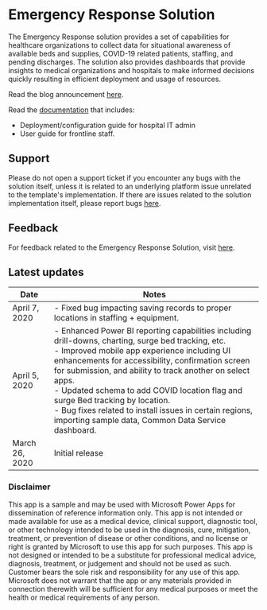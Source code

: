 # Emergency Response Solution

The Emergency Response solution provides a set of capabilities for healthcare organizations to collect data for situational awareness of available beds and supplies, COVID-19 related patients, staffing, and pending discharges. The solution also provides dashboards that provide insights to medical
organizations and hospitals to make informed decisions quickly resulting in efficient deployment and usage of resources.

Read the blog announcement [here](https://aka.ms/EmergencyResponseApp).

Read the [documentation](https://aka.ms/emergency-response-docs) that includes:
- Deployment/configuration guide for hospital IT admin
- User guide for frontline staff.

## Support

Please do not open a support ticket if you encounter any bugs with the solution itself, unless it is related to an underlying platform issue unrelated to the template's implementation. If there are issues related to the solution implementation itself, please report bugs [here](https://aka.ms/emergency-response-issues).

## Feedback

For feedback related to the Emergency Response Solution, visit [here](https://aka.ms/emergency-response-feedback).

## Latest updates

|Date   | Notes  |
|---|--|
|April 7, 2020|- Fixed bug impacting saving records to proper locations in staffing + equipment.|
|April 5, 2020|- Enhanced Power BI reporting capabilities including drill-downs, charting, surge bed tracking, etc.<br/>- Improved mobile app experience including UI enhancements for accessibility, confirmation screen for submission, and ability to track another on select apps.<br/>- Updated schema to add COVID location flag and surge Bed tracking by location.<br/>- Bug fixes related to install issues in certain regions, importing sample data, Common Data Service dashboard.
|March 26, 2020|Initial release|

### Disclaimer

This app is a sample and may be used with Microsoft Power Apps for dissemination of reference information only. This app is not intended or made available for use as a medical device, clinical support, diagnostic tool, or other technology intended to be used in the diagnosis, cure, mitigation, treatment, or prevention of disease or other conditions, and no license or right is granted by Microsoft to use this app for such purposes. This app is not designed or intended to be a substitute for professional medical advice, diagnosis, treatment, or judgement and should not be used as such. Customer bears the sole risk and responsibility for any use of this app. Microsoft does not warrant that the app or any materials provided in connection therewith will be sufficient for any medical purposes or meet the health or medical
requirements of any person.
